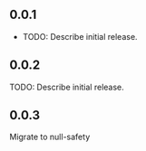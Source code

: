 ## 0.0.1

* TODO: Describe initial release.

## 0.0.2

TODO: Describe initial release.


## 0.0.3

Migrate to null-safety
